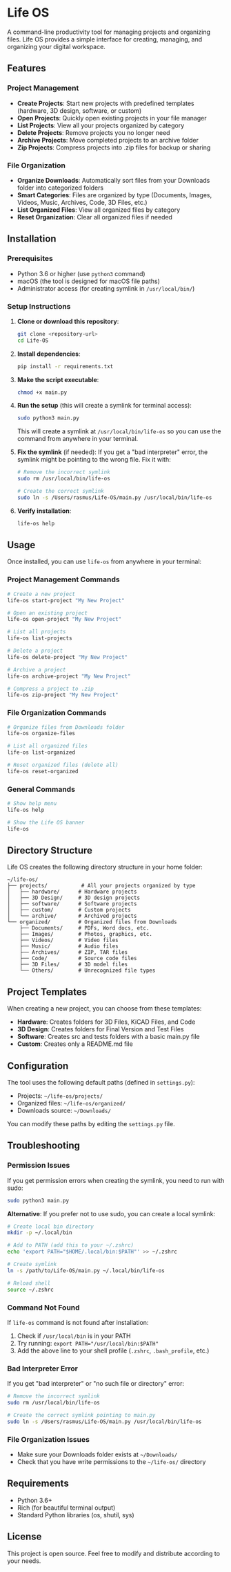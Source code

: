 # Life OS

A command-line productivity tool for managing projects and organizing files. Life OS provides a simple interface for creating, managing, and organizing your digital workspace.

## Features

### Project Management
- **Create Projects**: Start new projects with predefined templates (hardware, 3D design, software, or custom)
- **Open Projects**: Quickly open existing projects in your file manager
- **List Projects**: View all your projects organized by category
- **Delete Projects**: Remove projects you no longer need
- **Archive Projects**: Move completed projects to an archive folder
- **Zip Projects**: Compress projects into .zip files for backup or sharing

### File Organization
- **Organize Downloads**: Automatically sort files from your Downloads folder into categorized folders
- **Smart Categories**: Files are organized by type (Documents, Images, Videos, Music, Archives, Code, 3D Files, etc.)
- **List Organized Files**: View all organized files by category
- **Reset Organization**: Clear all organized files if needed

## Installation

### Prerequisites
- Python 3.6 or higher (use `python3` command)
- macOS (the tool is designed for macOS file paths)
- Administrator access (for creating symlink in `/usr/local/bin/`)

### Setup Instructions

1. **Clone or download this repository**:
   ```bash
   git clone <repository-url>
   cd Life-OS
   ```

2. **Install dependencies**:
   ```bash
   pip install -r requirements.txt
   ```

3. **Make the script executable**:
   ```bash
   chmod +x main.py
   ```

4. **Run the setup** (this will create a symlink for terminal access):
   ```bash
   sudo python3 main.py
   ```

   This will create a symlink at `/usr/local/bin/life-os` so you can use the command from anywhere in your terminal.

5. **Fix the symlink** (if needed):
   If you get a "bad interpreter" error, the symlink might be pointing to the wrong file. Fix it with:
   ```bash
   # Remove the incorrect symlink
   sudo rm /usr/local/bin/life-os
   
   # Create the correct symlink
   sudo ln -s /Users/rasmus/Life-OS/main.py /usr/local/bin/life-os
   ```

6. **Verify installation**:
   ```bash
   life-os help
   ```

## Usage

Once installed, you can use `life-os` from anywhere in your terminal:

### Project Management Commands
```bash
# Create a new project
life-os start-project "My New Project"

# Open an existing project
life-os open-project "My New Project"

# List all projects
life-os list-projects

# Delete a project
life-os delete-project "My New Project"

# Archive a project
life-os archive-project "My New Project"

# Compress a project to .zip
life-os zip-project "My New Project"
```

### File Organization Commands
```bash
# Organize files from Downloads folder
life-os organize-files

# List all organized files
life-os list-organized

# Reset organized files (delete all)
life-os reset-organized
```

### General Commands
```bash
# Show help menu
life-os help

# Show the Life OS banner
life-os
```

## Directory Structure

Life OS creates the following directory structure in your home folder:

```
~/life-os/
├── projects/           # All your projects organized by type
│   ├── hardware/      # Hardware projects
│   ├── 3D Design/     # 3D design projects
│   ├── software/      # Software projects
│   ├── custom/        # Custom projects
│   └── archive/       # Archived projects
└── organized/         # Organized files from Downloads
    ├── Documents/     # PDFs, Word docs, etc.
    ├── Images/        # Photos, graphics, etc.
    ├── Videos/        # Video files
    ├── Music/         # Audio files
    ├── Archives/      # ZIP, TAR files
    ├── Code/          # Source code files
    ├── 3D Files/      # 3D model files
    └── Others/        # Unrecognized file types
```

## Project Templates

When creating a new project, you can choose from these templates:

- **Hardware**: Creates folders for 3D Files, KiCAD Files, and Code
- **3D Design**: Creates folders for Final Version and Test Files
- **Software**: Creates src and tests folders with a basic main.py file
- **Custom**: Creates only a README.md file

## Configuration

The tool uses the following default paths (defined in `settings.py`):
- Projects: `~/life-os/projects/`
- Organized files: `~/life-os/organized/`
- Downloads source: `~/Downloads/`

You can modify these paths by editing the `settings.py` file.

## Troubleshooting

### Permission Issues
If you get permission errors when creating the symlink, you need to run with sudo:
```bash
sudo python3 main.py
```

**Alternative**: If you prefer not to use sudo, you can create a local symlink:
```bash
# Create local bin directory
mkdir -p ~/.local/bin

# Add to PATH (add this to your ~/.zshrc)
echo 'export PATH="$HOME/.local/bin:$PATH"' >> ~/.zshrc

# Create symlink
ln -s /path/to/Life-OS/main.py ~/.local/bin/life-os

# Reload shell
source ~/.zshrc
```

### Command Not Found
If `life-os` command is not found after installation:
1. Check if `/usr/local/bin` is in your PATH
2. Try running: `export PATH="/usr/local/bin:$PATH"`
3. Add the above line to your shell profile (`.zshrc`, `.bash_profile`, etc.)

### Bad Interpreter Error
If you get "bad interpreter" or "no such file or directory" error:
```bash
# Remove the incorrect symlink
sudo rm /usr/local/bin/life-os

# Create the correct symlink pointing to main.py
sudo ln -s /Users/rasmus/Life-OS/main.py /usr/local/bin/life-os
```

### File Organization Issues
- Make sure your Downloads folder exists at `~/Downloads/`
- Check that you have write permissions to the `~/life-os/` directory

## Requirements

- Python 3.6+
- Rich (for beautiful terminal output)
- Standard Python libraries (os, shutil, sys)

## License

This project is open source. Feel free to modify and distribute according to your needs.